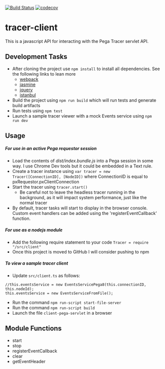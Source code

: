 [![Build Status](https://travis-ci.org/pegasystems/tracer-client.svg?branch=master)](https://travis-ci.org/pegasystems/tracer-client)
[![codecov](https://codecov.io/gh/pegasystems/tracer-client/branch/master/graph/badge.svg)](https://codecov.io/gh/pegasystems/tracer-client)

# tracer-client

This is a javascript API for interacting with the Pega Tracer servlet API.



## Development Tasks
- After cloning the project use `npm install` to install all dependencies. See the following links to lean more
	- [webpack](https://webpack.github.io/)
	- [jasmine](https://jasmine.github.io/)
	- [jquery](http://jquery.com/)
	- [istanbul](https://github.com/istanbuljs)
- Build the project using `npm run build` which will run tests and generate build artifacts
- Run tests using `npm test`
- Launch a sample tracer viewer with a mock Events service using `npm run dev`

## Usage

##### For use in an active Pega requestor session
- Load the contents of *dist/index.bundle.js* into a Pega session in some way. I use Chrome Dev tools but it could be embedded in a Text rule.
- Create a tracer instance using `var tracer = new Tracer([ConnectionID], [NodeID])` where ConnectionID is equal to pxRequestor.pxClientConnection
- Start the tracer using `tracer.start()`
  - Be careful not to leave the headless tracer running in the background, as it will impact system performance, just like the normal tracer
- By default, tracer tasks will start to display in the browser console. Custom event handlers can be added using the 'registerEventCallback' function.

##### For use as a nodejs module
- Add the following require statement to your code `Tracer = require "/src/client"`
- Once this project is moved to GitHub I will consider pushing to npm

##### To view a sample tracer client
- Update `src/client.ts` as follows:
```
//this.eventsService = new EventsServicePega8(this.connectionID, this.nodeId);
this.eventsService = new EventsServiceFromFile();
```
- Run the command `npm run-script start-file-server`
- Run the command `npm run-script build`
- Launch the file `client-pega-servlet` in a browser

## Module Functions
- start
- stop
- registerEventCallback
- clear
- getEventHeader
